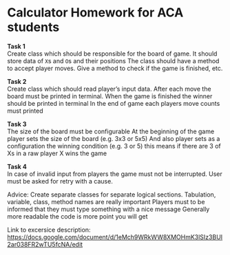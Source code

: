 <h1>Calculator Homework for ACA students</h1>

<b>Task 1</b><br>
Create class which should be responsible for the board of game.
It should store data of `X`s and `O`s and their positions 
The class should have a method to accept player moves.
Give a method to check if the game is finished, etc.

<b>Task 2</b><br>
Create class which should read player’s input data.
After each move the board must be printed in terminal.
When the game is finished the winner should be printed in terminal
In the end of game each players move counts must printed

<b>Task 3</b><br>
The size of the board must be configurable
	At the beginning of the game player sets the size of the board (e.g. 3x3 or 5x5)
	And also player sets as a configuration the winning condition (e.g. 3 or 5) this means if there are 3 of Xs in a raw player X wins the game


<b>Task 4</b><br>
In case of invalid input from players the game must not be interrupted.
User must be asked for retry with a cause.


Advice: Create separate classes for separate logical sections. 
	  Tabulation, variable, class, method names are really important 
	  Players must to be informed that they must type something with a nice message
	  Generally more readable the code is more point you will get 


Link to excersice description:
https://docs.google.com/document/d/1eMch9WRkWW8XMOHmK3lSIz3BUI2ar038FR2wTU5fcNA/edit
